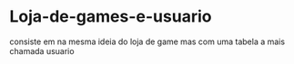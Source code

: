 # Loja-de-games-e-usuario
consiste em na mesma ideia do loja de game mas com uma tabela a mais chamada usuario 
